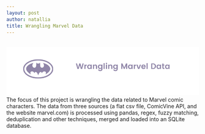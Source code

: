 ```yaml
---
layout: post
author: natallia
title: Wrangling Marvel Data
---
```

<br>
<img src ="images/marvel.png"><br>  
The focus of this project is wrangling the data related to Marvel comic characters. The data from three sources (a flat csv file, ComicVine API, and the website marvel.com) is processed using pandas, regex, fuzzy matching, deduplication and other techniques, merged and loaded into an SQLite database.
<br>
